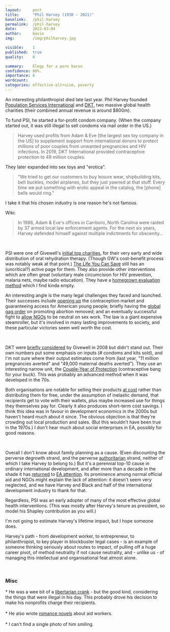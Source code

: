 ```yaml
---
layout:     post
title:      "Phil Harvey (1938 - 2021)"
baselink:   /phil-harvey
permalink:  /phil-harvey
date:       2022-03-04
author:     Gavin   
img:        /img/philharvey.jpg

visible:    1
published:  true
quality:    6

summary:    Elegy for a porn baron
confidence: 80%. 
importance: 6
wordcount:  
categories:	effective-altruism, poverty
---
```



An interesting philanthropist died late last year. Phil Harvey founded [Population Services International](https://en.wikipedia.org/wiki/Population_Services_International) and [DKT](https://www.dktinternational.org/), two massive global health charities (their combined annual revenue is around $800m). 

To fund PSI, he started a for-profit condom company. (When the company started out, it was still illegal to sell condoms via mail order in the US.) 

> Harvey used profits from Adam & Eve [the largest sex toy company in the US] to supplement support from international donors to protect millions of poor couples from unwanted pregnancies and HIV infections. In 2019, DKT International provided contraceptive protection to 49 million couples.

They later expanded into sex toys and "erotica". 

> "We tried to get our customers to buy leisure wear, shipbuilding kits, belt buckles, model airplanes, but they just yawned at that stuff. Every time we put something with erotic appeal in the catalog, the [phone] bells would ring."

I take it that his chosen industry is one reason he's not famous. 

Wiki:

> In 1986, Adam & Eve's offices in Carrboro, North Carolina were raided by 37 armed local law enforcement agents. For the next six years, Harvey defended himself against multiple indictments for obscenity...

<br>

PSI were one of Givewell's [initial top charities](https://blog.givewell.org/2007/01/07/recommending-population-services-international), for their very early and wide distribution of oral rehydration therapy. (Though GW's cost-benefit process was notably weak at that point.) [The Life You Can Save](https://www.thelifeyoucansave.org/best-charities/population-services-international) still has an (uncritical?) active page for them. They also provide other interventions which are often great (voluntary male circumcision for HIV prevention, malaria nets, maybe radio education). They have a [homegrown evaluation method](https://www.psi.org/keystone) which I find kinda empty.

An interesting angle is the many legal challenges they faced and launched. Their successes include [opening up](https://caselaw.findlaw.com/us-supreme-court/431/678.html) the contraception market and guaranteeing access for American young people; briefly having the [global gag order](https://en.wikipedia.org/wiki/Mexico_City_policy) on promoting abortion removed; and an eventually successful fight to [allow NGOs](https://www.brennancenter.org/our-work/court-cases/dkt-v-usaid) to be neutral on sex work. The law is a giant expensive steamroller, but it's involved in many lasting improvements to society, and these particular victories seem well worth the cost.

<br>

DKT were [briefly considered](https://www.givewell.org/international/technical/criteria) by Givewell in 2008 but didn't stand out. Their own numbers put some emphasis on inputs (# condoms and kits sold), and I'm not sure where their output estimates come from (last year, "11 million pregnancies averted" and "49,000 maternal deaths averted"). They use an interesting narrow unit, the [Couple-Year of Protection](https://www.usaid.gov/global-health/health-areas/family-planning/couple-years-protection-cyp) (contraceptive bang for your buck). This was probably an advanced method when it was developed in the 70s. 

Both organisations are notable for selling their products [at cost](https://en.wikipedia.org/wiki/Social_enterprise) rather than distributing them for free, under the assumption of inelastic demand, that recipients get to vote with their wallets, plus maybe increased use for things they themselves pay for. Clearly it also produces short-term cost savings. I think this idea was in favour in development economics in the 2000s but haven't heard much about it since. The obvious objection is that they're crowding out local production and sales. (But this wouldn't have been true in the 1970s.) I don't hear much about social enterprises in EA, possibly for good reasons.

<br>

Overall I don't know about family planning as a cause. (Even discounting the perverse degrowth strand, and the perverse [authoritarian](https://www.vox.com/future-perfect/2019/6/5/18629801/emergency-in-india-1975-indira-gandhi-sterilization-ford-foundation) strand, neither of which I take Harvey to belong to.) But it's a perennial top-10 cause in ordinary international development, and after more than a decade in the shade it has [returned](https://forum.effectivealtruism.org/posts/WYmJoDxJZToDcA9Bq/population-size-growth-and-reproductive-choice-highly) to [EA attention](https://forum.effectivealtruism.org/posts/wx6Xw63yJt67YKdzh/why-start-a-family-planning-charity-founders-needed-1). Its prominence among normal official aid and NGOs might explain the lack of attention: it doesn't seem very neglected, and we have Harvey and Black and half of the international development industry to thank for that.

Regardless, PSI was an early adopter of many of the most effective global health interventions. (This was mostly after Harvey's tenure as president, so model his Shapley contribution as you will.)

I'm not going to estimate Harvey's lifetime impact, but I hope someone does.

Harvey's path - from development worker, to entrepreneur, to philanthropist, to key player in blockbuster legal cases - is an example of someone thinking seriously about routes to impact, of pulling off a huge career pivot, of method neutrality if not cause neutrality, and - unlike us - of managing this intellectual and organisational feat almost alone.

<br>

<div class="accordion">
	<h3>Misc</h3>
	<div>
		* He was a wee bit of a <a href="http://philharveylit.org/books.php">libertarian crank</a> - but the good kind, considering the things that were illegal in his day. This probably drove his decision to make his nonprofits charge their recipients.<br><br>
		* He also wrote <a href="http://philharveylit.org/wip.php">romance novels</a> about aid workers.<br><br>
		* I can't find a single photo of him smiling.
	</div>
</div>